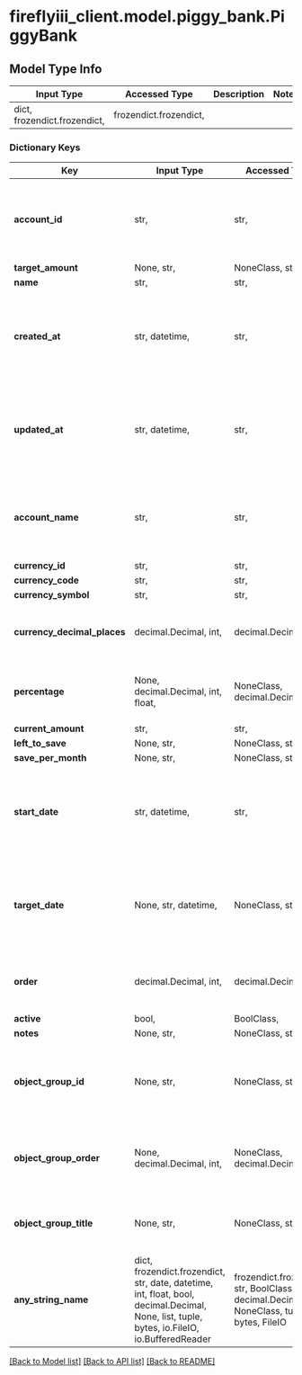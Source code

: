 # fireflyiii_client.model.piggy_bank.PiggyBank

## Model Type Info
Input Type | Accessed Type | Description | Notes
------------ | ------------- | ------------- | -------------
dict, frozendict.frozendict,  | frozendict.frozendict,  |  | 

### Dictionary Keys
Key | Input Type | Accessed Type | Description | Notes
------------ | ------------- | ------------- | ------------- | -------------
**account_id** | str,  | str,  | The ID of the asset account this piggy bank is connected to. | 
**target_amount** | None, str,  | NoneClass, str,  |  | 
**name** | str,  | str,  |  | 
**created_at** | str, datetime,  | str,  |  | [optional] value must conform to RFC-3339 date-time
**updated_at** | str, datetime,  | str,  |  | [optional] value must conform to RFC-3339 date-time
**account_name** | str,  | str,  | The name of the asset account this piggy bank is connected to. | [optional] 
**currency_id** | str,  | str,  |  | [optional] 
**currency_code** | str,  | str,  |  | [optional] 
**currency_symbol** | str,  | str,  |  | [optional] 
**currency_decimal_places** | decimal.Decimal, int,  | decimal.Decimal,  | Number of decimals supported by the currency | [optional] value must be a 32 bit integer
**percentage** | None, decimal.Decimal, int, float,  | NoneClass, decimal.Decimal,  |  | [optional] value must be a 32 bit float
**current_amount** | str,  | str,  |  | [optional] 
**left_to_save** | None, str,  | NoneClass, str,  |  | [optional] 
**save_per_month** | None, str,  | NoneClass, str,  |  | [optional] 
**start_date** | str, datetime,  | str,  | The date you started with this piggy bank. | [optional] value must conform to RFC-3339 date-time
**target_date** | None, str, datetime,  | NoneClass, str,  | The date you intend to finish saving money. | [optional] value must conform to RFC-3339 date-time
**order** | decimal.Decimal, int,  | decimal.Decimal,  |  | [optional] value must be a 32 bit integer
**active** | bool,  | BoolClass,  |  | [optional] 
**notes** | None, str,  | NoneClass, str,  |  | [optional] 
**object_group_id** | None, str,  | NoneClass, str,  | The group ID of the group this object is part of. NULL if no group. | [optional] 
**object_group_order** | None, decimal.Decimal, int,  | NoneClass, decimal.Decimal,  | The order of the group. At least 1, for the highest sorting. | [optional] value must be a 32 bit integer
**object_group_title** | None, str,  | NoneClass, str,  | The name of the group. NULL if no group. | [optional] 
**any_string_name** | dict, frozendict.frozendict, str, date, datetime, int, float, bool, decimal.Decimal, None, list, tuple, bytes, io.FileIO, io.BufferedReader | frozendict.frozendict, str, BoolClass, decimal.Decimal, NoneClass, tuple, bytes, FileIO | any string name can be used but the value must be the correct type | [optional]

[[Back to Model list]](../../README.md#documentation-for-models) [[Back to API list]](../../README.md#documentation-for-api-endpoints) [[Back to README]](../../README.md)


